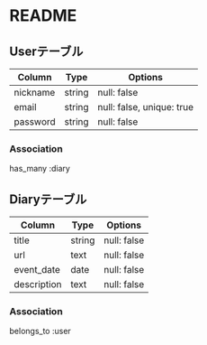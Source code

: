 # README

## Userテーブル
| Column | Type       | Options                        |
| ------ | ---------- | ------------------------------ |
| nickname | string | null: false |
| email  | string | null: false, unique: true  |
| password  | string | null: false  |

### Association
has_many :diary 

## Diaryテーブル
| Column | Type       | Options                        |
| ------ | ---------- | ------------------------------ |
| title | string | null: false |
| url  | text | null: false  |
| event_date  | date | null: false  |
| description | text | null: false  |

### Association
belongs_to :user 